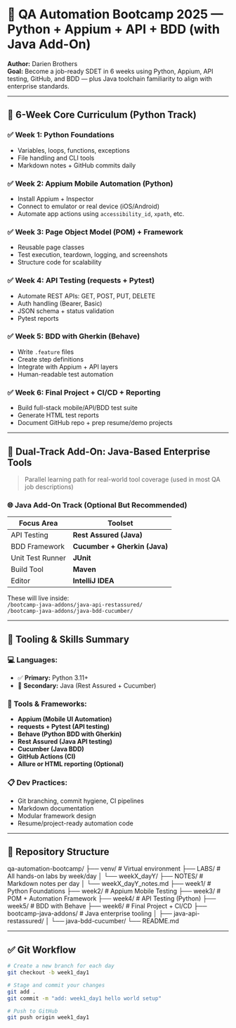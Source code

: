 # 🧪 QA Automation Bootcamp 2025 — Python + Appium + API + BDD (with Java Add-On)

**Author:** Darien Brothers  
**Goal:** Become a job-ready SDET in 6 weeks using Python, Appium, API testing, GitHub, and BDD — plus Java toolchain familiarity to align with enterprise standards.

---

## 📅 6-Week Core Curriculum (Python Track)

### ✅ Week 1: Python Foundations
- Variables, loops, functions, exceptions
- File handling and CLI tools
- Markdown notes + GitHub commits daily

### ✅ Week 2: Appium Mobile Automation (Python)
- Install Appium + Inspector
- Connect to emulator or real device (iOS/Android)
- Automate app actions using `accessibility_id`, `xpath`, etc.

### ✅ Week 3: Page Object Model (POM) + Framework
- Reusable page classes
- Test execution, teardown, logging, and screenshots
- Structure code for scalability

### ✅ Week 4: API Testing (requests + Pytest)
- Automate REST APIs: GET, POST, PUT, DELETE
- Auth handling (Bearer, Basic)
- JSON schema + status validation
- Pytest reports

### ✅ Week 5: BDD with Gherkin (Behave)
- Write `.feature` files
- Create step definitions
- Integrate with Appium + API layers
- Human-readable test automation

### ✅ Week 6: Final Project + CI/CD + Reporting
- Build full-stack mobile/API/BDD test suite
- Generate HTML test reports
- Document GitHub repo + prep resume/demo projects

---

## 🧭 Dual-Track Add-On: Java-Based Enterprise Tools

> Parallel learning path for real-world tool coverage (used in most QA job descriptions)

### 🌐 Java Add-On Track (Optional But Recommended)
| Focus Area      | Toolset                     |
|-----------------|-----------------------------|
| API Testing     | **Rest Assured (Java)**      |
| BDD Framework   | **Cucumber + Gherkin (Java)**|
| Unit Test Runner| **JUnit**                   |
| Build Tool      | **Maven**                   |
| Editor          | **IntelliJ IDEA**           |

These will live inside:  
`/bootcamp-java-addons/java-api-restassured/`  
`/bootcamp-java-addons/java-bdd-cucumber/`

---

## 🧰 Tooling & Skills Summary

### 💻 Languages:
- ✅ **Primary:** Python 3.11+
- 🔄 **Secondary:** Java (Rest Assured + Cucumber)

### 🔧 Tools & Frameworks:
- **Appium (Mobile UI Automation)**
- **requests + Pytest (API testing)**
- **Behave (Python BDD with Gherkin)**
- **Rest Assured (Java API testing)**
- **Cucumber (Java BDD)**
- **GitHub Actions (CI)**
- **Allure or HTML reporting (Optional)**

### 📋 Dev Practices:
- Git branching, commit hygiene, CI pipelines
- Markdown documentation
- Modular framework design
- Resume/project-ready automation code

---

## 📂 Repository Structure

qa-automation-bootcamp/
├── venv/ # Virtual environment
├── LABS/ # All hands-on labs by week/day
│ └── weekX_dayY/
├── NOTES/ # Markdown notes per day
│ └── weekX_dayY_notes.md
├── week1/ # Python Foundations
├── week2/ # Appium Mobile Testing
├── week3/ # POM + Automation Framework
├── week4/ # API Testing (Python)
├── week5/ # BDD with Behave
├── week6/ # Final Project + CI/CD
├── bootcamp-java-addons/ # Java enterprise tooling
│ ├── java-api-restassured/
│ └── java-bdd-cucumber/
└── README.md


---

## ✅ Git Workflow

```bash
# Create a new branch for each day
git checkout -b week1_day1

# Stage and commit your changes
git add .
git commit -m "add: week1_day1 hello world setup"

# Push to GitHub
git push origin week1_day1